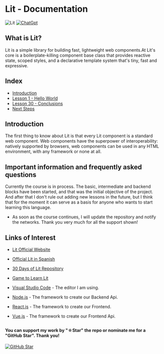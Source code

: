 # Lit - Documentation

![Lit](https://img.shields.io/badge/Lit-324FFF.svg?style=for-the-badge&logo=Lit&logoColor=white)
[![ChatGpt](https://img.shields.io/badge/ChatGPT-GPT--4-7CF178?style=for-the-badge&logo=openai&logoColor=white&labelColor=101010)](https://platform.openai.com)

## What is Lit?

Lit is a simple library for building fast, lightweight web components.At Lit's core is a boilerplate-killing component base class that provides reactive state, scoped styles, and a declarative template system that's tiny, fast and expressive.

## Index

* [Introduction](Introduction)
* [Lesson 1 - Hello World](Hello-World)
* [Lesson 30 - Conclusions](Conclusions)
* [Next Steps](Next-Steps)

## Introduction

The first thing to know about Lit is that every Lit component is a standard web component. Web components have the superpower of interoperability: natively supported by browsers, web components can be used in any HTML environment, with any framework or none at all.

## Important information and frequently asked questions

Currently the course is in process. The basic, intermediate and backend blocks have been started, and that was the initial objective of the project. And after that I don't rule out adding new lessons in the future, but I think that for the moment it can serve as a basis for anyone who wants to start learning this language.

* As soon as the course continues, I will update the repository and notify the networks.
Thank you very much for all the support shown!

## Links of Interest

* [Lit Official Website](https://lit.dev/)

* [Official Lit in Spanish](https://lit.dev/docs/)

* [30 Days of Lit Repository](https://github.com/lit/lit)

* [Game to Learn Lit](https://lenguajejs.com/webcomponents/lit/componentes/)

* [Visual Studio Code](https://code.visualstudio.com/) - The editor I am using.

* [Node.js](https://nodejs.org/en) - The framework to create our Backend Api.

* [React.js](https://es.react.dev/) - The framework to create our Frontend.

* [Vue.js](https://vuejs.org/) - The framework to create our Frontend Api.

##

#### You can support my work by "☆Star" the repo or nominate me for a "GitHub Star". Thank you!

[![GitHub Star](https://img.shields.io/badge/GitHub-Nominar_a_star-yellow?style=for-the-badge&logo=github&logoColor=white&labelColor=101010)](https://stars.github.com/nominate/)
